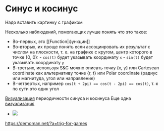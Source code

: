 # Синус и косинус

Надо вставить картинку с графиком

Несколько наблюдений, помогающих лучше понять что это такое:

- Во-первых, это [[Function|функции]]
- Во-вторых, их проще понять если ассоциировать их результат с числом на плоскости, т. е. на графике с кругом, центр которого в точке {0, 0}: - `cos(t)` будет указывать координату `x` - `sin(t)` будет указывать координату `y`
- В-третьих, используя S&C можно описать точку {x, y} или Cartesean coordinate как альтернативу точке {r, t} или Polar coordinate (радиус или магнитуда, угол или направление)
- В-четвертых, например `cos(t + 2pi) == cos(t - 2pi) == cos(t)`, т. к по сути это один угол

[Визуализация](https://jackschaedler.github.io/circles-sines-signals/sincos.html) периодичности синуса и косинуса
Еще одна [визуализация](https://setosa.io/ev/sine-and-cosine/)

- ![](http://matematicascercanas.com/wp-content/uploads/2016/07/VarC3A1zsceruza.gif)

https://demoman.net/?a=trig-for-games
